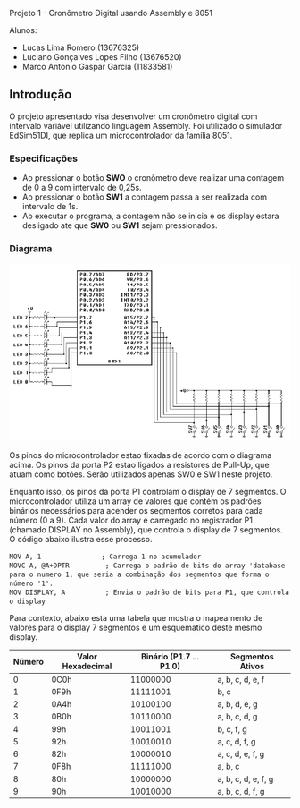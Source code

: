 Projeto 1 - Cronômetro Digital usando Assembly e 8051

Alunos:
- Lucas Lima Romero (13676325)
- Luciano Gonçalves Lopes Filho (13676520)
- Marco Antonio Gaspar Garcia (11833581)

## Introdução
O projeto apresentado visa desenvolver um cronômetro digital com intervalo variável utilizando linguagem Assembly. Foi utilizado o simulador EdSim51DI, que replica um microcontrolador da família 8051.

### Especificações
- Ao pressionar o botão **SWO** o cronômetro deve realizar uma contagem de 0 a 9 com intervalo de 0,25s.
- Ao pressionar o botão **SW1** a contagem passa a ser realizada com intervalo de 1s.
- Ao executar o programa, a contagem não se inicia e os display estara desligado ate que **SW0** ou **SW1** sejam pressionados.


### Diagrama

![alt text](https://github.com/lucaslimaromero/SEL0614-Microprocessadores/blob/main/Imagens/Diagrama8051.png)

Os pinos do microcontrolador estao fixadas de acordo com o diagrama acima. Os pinos da porta P2 estao ligados a resistores de Pull-Up, que atuam como botões. Serão utilizados apenas SW0 e SW1 neste projeto. 

Enquanto isso, os pinos da porta P1 controlam o display de 7 segmentos. O microcontrolador utiliza um array de valores que contém os padrões binários necessários para acender os segmentos corretos para cada número (0 a 9). Cada valor do array é carregado no registrador P1 (chamado DISPLAY no Assembly), que controla o display de 7 segmentos. O código abaixo ilustra esse processo.

```
MOV A, 1               ; Carrega 1 no acumulador
MOVC A, @A+DPTR         ; Carrega o padrão de bits do array 'database' para o numero 1, que seria a combinação dos segmentos que forma o número '1'.
MOV DISPLAY, A          ; Envia o padrão de bits para P1, que controla o display
```

Para contexto, abaixo esta uma tabela que mostra o mapeamento de valores para o display 7 segmentos e um esquematico deste mesmo display. 


| Número | Valor Hexadecimal | Binário (P1.7 ... P1.0) | Segmentos Ativos    |
|--------|-------------------|------------------------|---------------------|
| 0      | 0C0h              | 11000000               | a, b, c, d, e, f     |
| 1      | 0F9h              | 11111001               | b, c                 |
| 2      | 0A4h              | 10100100               | a, b, d, e, g        |
| 3      | 0B0h              | 10110000               | a, b, c, d, g        |
| 4      | 99h               | 10011001               | b, c, f, g           |
| 5      | 92h               | 10010010               | a, c, d, f, g        |
| 6      | 82h               | 10000010               | a, c, d, e, f, g     |
| 7      | 0F8h              | 11111000               | a, b, c              | 
| 8      | 80h               | 10000000               | a, b, c, d, e, f, g  |
| 9      | 90h               | 10010000               | a, b, c, d, f, g     |

